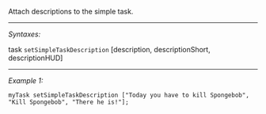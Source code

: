 Attach descriptions to the simple task.


---
*Syntaxes:*

task `setSimpleTaskDescription` [description, descriptionShort, descriptionHUD]

---
*Example 1:*

```sqf
myTask setSimpleTaskDescription ["Today you have to kill Spongebob", "Kill Spongebob", "There he is!"];
```